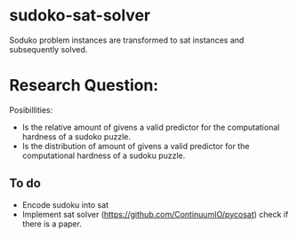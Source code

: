 # sudoko-sat-solver
Soduko problem instances are transformed to sat instances and subsequently solved.

# Research Question:
 Posibillities:
 - Is the relative amount of givens a valid predictor for the computational hardness of a sudoko puzzle.
 - Is the distribution of amount of givens a valid predictor for the computational hardness of a sudoku puzzle.

## To do
- Encode sudoku into sat
- Implement sat solver (https://github.com/ContinuumIO/pycosat) check if there is a paper.


